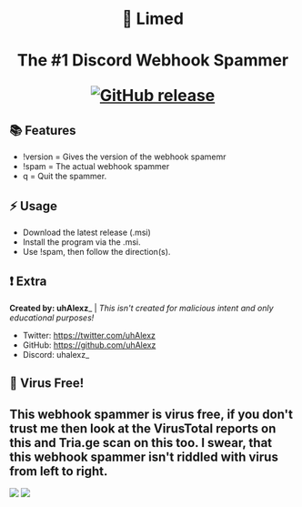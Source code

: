 <h1 align="center">
    <br>
    🍋 Limed
    <br>
<h1>
<p align="center">
  <a>The #1 Discord Webhook Spammer</a>
</p>
<p align="center">
    <a href="https://github.com/papasnags/Discord-Webhook-Spammer/releases">
        <img alt="GitHub release" src="https://img.shields.io/github/release/uhAlexz/Limed.svg">
    </a>
</p>

## 📚 Features
* !version = Gives the version of the webhook spamemr
* !spam = The actual webhook spammer
* q = Quit the spammer.

## ⚡ Usage
* Download the latest release (.msi)
* Install the program via the .msi.
* Use !spam, then follow the direction(s).

## ❗ Extra
__Created by: uhAlexz___ | *This isn't created for malicious intent and only educational purposes!*
- Twitter: https://twitter.com/uhAlexz
- GitHub: https://github.com/uhAlexz
- Discord: uhalexz_

## 🐛 Virus Free!
This webhook spammer is virus free, if you don't trust me then look at the VirusTotal reports on this and Tria.ge scan on this too. I swear, that this webhook spammer isn't riddled with virus from left to right.
---
<img src="https://i.imgur.com/9vXMkjU.png">
<img src="https://i.imgur.com/MyghLCV.png">
